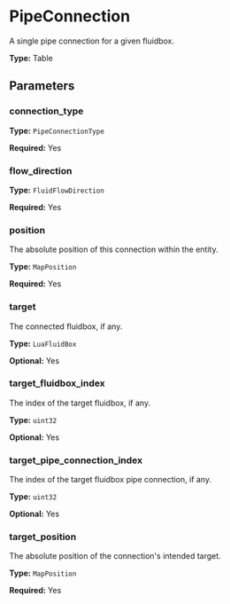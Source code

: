 # PipeConnection

A single pipe connection for a given fluidbox.

**Type:** Table

## Parameters

### connection_type

**Type:** `PipeConnectionType`

**Required:** Yes

### flow_direction

**Type:** `FluidFlowDirection`

**Required:** Yes

### position

The absolute position of this connection within the entity.

**Type:** `MapPosition`

**Required:** Yes

### target

The connected fluidbox, if any.

**Type:** `LuaFluidBox`

**Optional:** Yes

### target_fluidbox_index

The index of the target fluidbox, if any.

**Type:** `uint32`

**Optional:** Yes

### target_pipe_connection_index

The index of the target fluidbox pipe connection, if any.

**Type:** `uint32`

**Optional:** Yes

### target_position

The absolute position of the connection's intended target.

**Type:** `MapPosition`

**Required:** Yes

